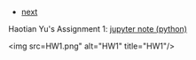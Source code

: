 

<div class="navbar">
  <div class="navbar-inner">
      <ul class="nav">
          <li><a href="HW2.html">next</a></li>  
      </ul>
  </div>
</div>

Haotian Yu's Assignment 1:
[jupyter note (python)](https://github.com/HaotianYu123/HaotianYu123.github.io/blob/master/Assignments/HaotianYu_Assignment1.ipynb)


 <img src=HW1.png" alt="HW1" title="HW1"/>
